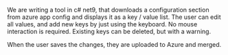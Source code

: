 We are writing a tool in c# net9, that downloads a configuration section from azure app config and displays it as a key / value list.
The user can edit all values, and add new keys by just using the keyboard. No mouse interaction is required. Existing keys can be deleted, but with a warning.

When the user saves the changes, they are uploaded to Azure and merged.

